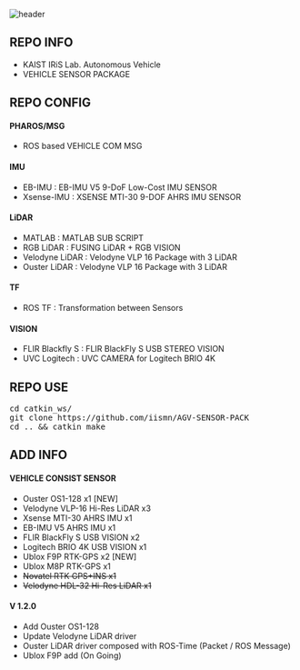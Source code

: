 ![header](https://capsule-render.vercel.app/api?type=rect&color=timeGradient&text=AGV%20SENSOR%20PACKAGE&fontSize=20)

## <div align=left>REPO INFO</div>  
- KAIST IRiS Lab. Autonomous Vehicle
- VEHICLE SENSOR PACKAGE  

## <div align=left>REPO CONFIG</div>  
#### PHAROS/MSG  
* ROS based VEHICLE COM MSG   
#### IMU  
* EB-IMU      : EB-IMU V5 9-DoF Low-Cost IMU SENSOR  
* Xsense-IMU  : XSENSE MTI-30 9-DOF AHRS IMU SENSOR  
#### LiDAR  
* MATLAB : MATLAB SUB SCRIPT
* RGB LiDAR : FUSING LiDAR + RGB VISION  
* Velodyne LiDAR : Velodyne VLP 16 Package with 3 LiDAR  
* Ouster LiDAR : Velodyne VLP 16 Package with 3 LiDAR  
#### TF  
* ROS TF : Transformation between Sensors  
#### VISION
* FLIR Blackfly S : FLIR BlackFly S USB STEREO VISION  
* UVC Logitech : UVC CAMERA for Logitech BRIO 4K 


## <div align=left>REPO USE</div> 
<pre>cd catkin_ws/  
git clone https://github.com/iismn/AGV-SENSOR-PACK  
cd .. && catkin_make</pre>

## <div align=left>ADD INFO</div>
#### VEHICLE CONSIST SENSOR 
- Ouster OS1-128 x1 [NEW]
- Velodyne VLP-16 Hi-Res LiDAR x3  
- Xsense MTI-30 AHRS IMU x1  
- EB-IMU V5 AHRS IMU x1  
- FLIR BlackFly S USB VISION x2  
- Logitech BRIO 4K USB VISION x1 
- Ublox F9P RTK-GPS x2 [NEW]
- Ublox M8P RTK-GPS x1
- <del>Novatel RTK GPS+INS x1</del>
- <del>Velodyne HDL-32 Hi-Res LiDAR x1</del>

#### V 1.2.0
- Add Ouster OS1-128
- Update Velodyne LiDAR driver
- Ouster LiDAR driver composed with ROS-Time (Packet / ROS Message)
- Ublox F9P add (On Going)
